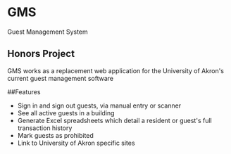 # GMS
Guest Management System

## Honors Project
GMS works as a replacement web application for the University of Akron's current guest management software

##Features
* Sign in and sign out guests, via manual entry or scanner
* See all active guests in a building
* Generate Excel spreadsheets which detail a resident or guest's full transaction history
* Mark guests as prohibited
* Link to University of Akron specific sites
